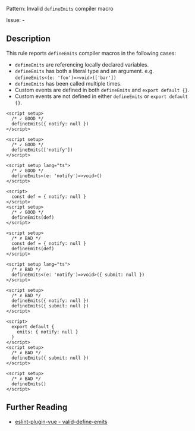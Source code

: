 Pattern: Invalid `defineEmits` compiler macro

Issue: -

## Description

This rule reports `defineEmits` compiler macros in the following cases:

- `defineEmits` are referencing locally declared variables.
- `defineEmits` has both a literal type and an argument. e.g. `defineEmits<(e: 'foo')=>void>(['bar'])`
- `defineEmits` has been called multiple times.
- Custom events are defined in both `defineEmits` and `export default {}`.
- Custom events are not defined in either `defineEmits` or `export default {}`.

<eslint-code-block :rules="{'vue/valid-define-emits': ['error']}">

```vue
<script setup>
  /* ✓ GOOD */
  defineEmits({ notify: null })
</script>
```

</eslint-code-block>

<eslint-code-block :rules="{'vue/valid-define-emits': ['error']}">

```vue
<script setup>
  /* ✓ GOOD */
  defineEmits(['notify'])
</script>
```

</eslint-code-block>

```vue
<script setup lang="ts">
  /* ✓ GOOD */
  defineEmits<(e: 'notify')=>void>()
</script>
```

<eslint-code-block :rules="{'vue/valid-define-emits': ['error']}">

```vue
<script>
  const def = { notify: null }
</script>
<script setup>
  /* ✓ GOOD */
  defineEmits(def)
</script>
```

</eslint-code-block>

<eslint-code-block :rules="{'vue/valid-define-emits': ['error']}">

```vue
<script setup>
  /* ✗ BAD */
  const def = { notify: null }
  defineEmits(def)
</script>
```

</eslint-code-block>

```vue
<script setup lang="ts">
  /* ✗ BAD */
  defineEmits<(e: 'notify')=>void>({ submit: null })
</script>
```

<eslint-code-block :rules="{'vue/valid-define-emits': ['error']}">

```vue
<script setup>
  /* ✗ BAD */
  defineEmits({ notify: null })
  defineEmits({ submit: null })
</script>
```

</eslint-code-block>

<eslint-code-block :rules="{'vue/valid-define-emits': ['error']}">

```vue
<script>
  export default {
    emits: { notify: null }
  }
</script>
<script setup>
  /* ✗ BAD */
  defineEmits({ submit: null })
</script>
```

</eslint-code-block>

<eslint-code-block :rules="{'vue/valid-define-emits': ['error']}">

```vue
<script setup>
  /* ✗ BAD */
  defineEmits()
</script>
```

</eslint-code-block>

## Further Reading

* [eslint-plugin-vue - valid-define-emits](https://eslint.vuejs.org/rules/valid-define-emits.html)
